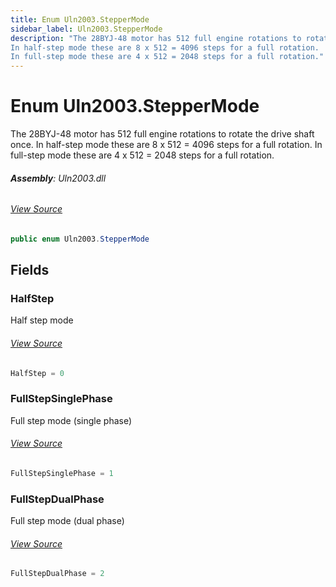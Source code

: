 ```yaml
---
title: Enum Uln2003.StepperMode
sidebar_label: Uln2003.StepperMode
description: "The 28BYJ-48 motor has 512 full engine rotations to rotate the drive shaft once.
In half-step mode these are 8 x 512 = 4096 steps for a full rotation.
In full-step mode these are 4 x 512 = 2048 steps for a full rotation."
---
```

# Enum Uln2003.StepperMode
The 28BYJ-48 motor has 512 full engine rotations to rotate the drive shaft once.
In half-step mode these are 8 x 512 = 4096 steps for a full rotation.
In full-step mode these are 4 x 512 = 2048 steps for a full rotation.

###### **Assembly**: Uln2003.dll
###### [View Source](https://github.com/WildernessLabs/Meadow.Foundation.git/blob/develop/Source/Meadow.Foundation.Peripherals/Motors.Stepper.Uln2003/Driver/Uln2003.cs#L50)
```csharp title="Declaration"
public enum Uln2003.StepperMode
```
## Fields
### HalfStep
Half step mode
###### [View Source](https://github.com/WildernessLabs/Meadow.Foundation.git/blob/develop/Source/Meadow.Foundation.Peripherals/Motors.Stepper.Uln2003/Driver/Uln2003.cs#L53)
```csharp title="Declaration"
HalfStep = 0
```
### FullStepSinglePhase
Full step mode (single phase)
###### [View Source](https://github.com/WildernessLabs/Meadow.Foundation.git/blob/develop/Source/Meadow.Foundation.Peripherals/Motors.Stepper.Uln2003/Driver/Uln2003.cs#L55)
```csharp title="Declaration"
FullStepSinglePhase = 1
```
### FullStepDualPhase
Full step mode (dual phase)
###### [View Source](https://github.com/WildernessLabs/Meadow.Foundation.git/blob/develop/Source/Meadow.Foundation.Peripherals/Motors.Stepper.Uln2003/Driver/Uln2003.cs#L57)
```csharp title="Declaration"
FullStepDualPhase = 2
```
